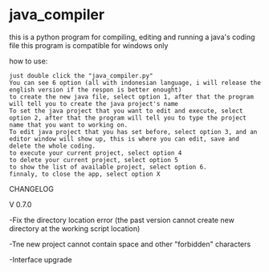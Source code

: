 # java_compiler
this is a python program for compiling, editing and running a java's coding file this program is compatible for windows only

how to use:

    just double click the "java_compiler.py"
    You can see 6 option (all with indonesian language, i will release the english version if the respon is better enought)
    to create the new java file, select option 1, after that the program will tell you to create the java project's name
    To set the java project that you want to edit and execute, select option 2, after that the program will tell you to type the project name that you want to working on.
    To edit java project that you has set before, select option 3, and an editor window will show up, this is where you can edit, save and delete the whole coding.
    to execute your current project, select option 4
    to delete your current project, select option 5
    to show the list of available project, select option 6.
    finnaly, to close the app, select option X

CHANGELOG

V 0.7.0

-Fix the directory location error (the past version cannot create new directory at the working script location)

-Tne new project cannot contain space and other "forbidden" characters

-Interface upgrade
